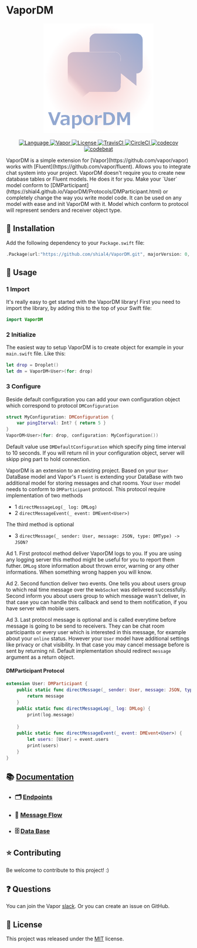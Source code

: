 # VaporDM

<p align="center">
    <img src="docs/logo.png" width="300" max-width="50%" alt="VaporDM" />
</p>
<p align="center">
    <a href="http://swift.org">
        <img src="https://img.shields.io/badge/Swift-3.1-brightgreen.svg" alt="Language" />
    </a>
    <a href="https://github.com/vapor/vapor">
        <img src="https://img.shields.io/badge/Vapor-1.0-green.svg" alt="Vapor" />
    </a>
    <a href="https://raw.githubusercontent.com/shial4/VaporDM/master/license">
        <img src="https://img.shields.io/badge/license-MIT-blue.svg" alt="License" />
    </a>
    <a href="https://travis-ci.org/shial4/VaporDM">
        <img src="https://travis-ci.org/shial4/VaporDM.svg?branch=master" alt="TravisCI" />
    </a>
    <a href="https://circleci.com/gh/shial4/VaporDM">
        <img src="https://circleci.com/gh/shial4/VaporDM.svg?style=svg" alt="CircleCI" />
    </a>
    <a href="https://codecov.io/gh/shial4/VaporDM">
        <img src="https://codecov.io/gh/shial4/VaporDM/branch/master/graph/badge.svg" alt="codecov" />
    </a>
    <a href="https://codebeat.co/projects/github-com-shial4-vapordm-master">
        <img src="https://codebeat.co/badges/b123d7a2-048e-435d-8e59-25b9c0a61aca" alt="codebeat" />
    </a>
</p>
VaporDM is a simple extension for [Vapor](https://github.com/vapor/vapor) works with [Fluent](https://github.com/vapor/fluent). Allows you to integrate chat system into your project. VaporDM doesn't require you to create new database tables or Fluent models. He does it for you. Make your `User` model conform to [DMParticipant](https://shial4.github.io/VaporDM/Protocols/DMParticipant.html) or completely change the way you write model code. It can be used on any model with ease and init VaporDM with it. Model which conform to protocol will represent senders and receiver object type. 

## 🔧 Installation

Add the following dependency to your `Package.swift` file:
```swift
.Package(url:"https://github.com/shial4/VaporDM.git", majorVersion: 0, minor: 1)
```

## 💊 Usage

### 1 Import

It's really easy to get started with the VaporDM library! First you need to import the library, by adding this to the top of your Swift file:
```swift
import VaporDM
```

### 2 Initialize

The easiest way to setup VaporDM is to create object for example in your `main.swift` file. Like this:
```swift
let drop = Droplet()
let dm = VaporDM<User>(for: drop)
```

### 3 Configure

Beside default configuration you can add your own configuration object which correspond to protocol `DMConfiguration`
```swift
struct MyConfiguration: DMConfiguration {
    var pingIterval: Int? { return 5 }
}
VaporDM<User>(for: drop, configuration: MyConfiguration())
```
Default value use `DMDefaultConfiguration` which specify ping time interval to 10 seconds. If you will return nil in your configuration object, server will skipp ping part to hold connection.


VaporDM is an extension to an existing project. Based on your `User` DataBase model and Vapor's `Fluent` is extending your DataBase with two additional model for storing messages and chat rooms.
Your `User` model needs to conform to `DMParticipant` protocol. This protocol require implementation of two methods
- 1 `directMessageLog(_ log: DMLog)` 
- 2 `directMessageEvent(_ event: DMEvent<User>)`

The third method is optional
- 3 `directMessage(_ sender: User, message: JSON, type: DMType) -> JSON?` 

Ad 1. First protocol method deliver VaporDM logs to you. If you are using any logging server this method might be useful for you to report them futher. `DMLog` store information about thrown error, warning or any other informations. When something wrong happen you will know.

Ad 2. Second function deliver two events. One tells you about users group to which real time message over the `WebSocket` was delivered successfully. Second inform you about users group to which message wasn't deliver, in that case you can handle this callback and send to them notification, if you have server with mobile users. 

Ad 3. Last protocol message is optional and is called everytime before message is going to be send to receivers. They can be chat room participants or every user which is interested in this message, for example about your `online` status. However your `User` model have additional settings like privacy or chat visibility. In that case you may cancel message before is sent by returning nil. Default implementation should redirect `message` argument as a return object.

#### DMParticipant Protocol
```swift
extension User: DMParticipant {
    public static func directMessage(_ sender: User, message: JSON, type: DMType) -> JSON? {
        return message
    }
    public static func directMessageLog(_ log: DMLog) {
        print(log.message)
        
    }
    public static func directMessageEvent(_ event: DMEvent<User>) {
        let users: [User] = event.users
        print(users)
    }
}
```

## 📚 [Documentation](https://shial4.github.io/VaporDM)
* ### 🗂 [Endpoints](https://shial4.github.io/VaporDM/Classes/DMController.html)
* ### 💬 [Message Flow](https://shial4.github.io/VaporDM/Protocols/DMParticipant.html)
* ### 🗄 [Data Base](https://shial4.github.io/VaporDM/Classes.html)

## ⭐ Contributing

Be welcome to contribute to this project! :)

## ❓ Questions

You can join the Vapor [slack](http://vapor.team). Or you can create an issue on GitHub.

## 📝 License

This project was released under the [MIT](license) license.
